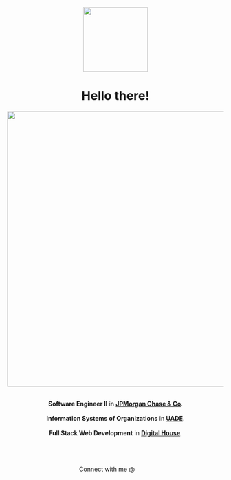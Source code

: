 <div align="center">

<picture>
  <img src="https://i.imgur.com/nNxcpJS.png" width="150" height="150"></img>
</picture>

<h1>Hello there!</h1>

<!-- Pablo's object -->

<picture>
  <img src="https://i.imgur.com/g1P24IY.png" width="640" href=""/>
</picture>

<br><b>Software Engineer II</b> in <a href= "https://www.jpmorgan.com/AR/es/about-us"><b>JPMorgan Chase & Co</b></a>.</br>
<br><b>Information Systems of Organizations</b> in <a href="https://www.uade.edu.ar/"><b>UADE</b></a>.</br>
<br><b>Full Stack Web Development</b> in <a href="https://www.digitalhouse.com/"><b>Digital House</b></a>.</br>

<br><br><br>Connect with me @ [<img src="https://upload.wikimedia.org/wikipedia/commons/thumb/6/6f/Logo_of_Twitter.svg/1024px-Logo_of_Twitter.svg.png" width="16"/>][1] [<img src="https://upload.wikimedia.org/wikipedia/commons/thumb/8/81/LinkedIn_icon.svg/2048px-LinkedIn_icon.svg.png" width="16" height="16"/>][2]</br></br></br></div>

<!-- Icons -->

[1.2]: http://i.imgur.com/wWzX9uB.png "twitter icon without padding"
[2.2]: https://raw.githubusercontent.com/MartinHeinz/MartinHeinz/master/linkedin-3-16.png "LinkedIn icon without padding"

<!-- Links to social media accounts -->

[1]: https://twitter.com/pablocappetta
[2]: https://www.linkedin.com/in/pablocappetta/
